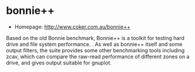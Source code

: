 # bonnie++

* Homepage: http://www.coker.com.au/bonnie++

Based on the old Bonnie benchmark, Bonnie++ is a toolkit for testing
  hard drive and file system performance.
  .
  As well as bonnie++ itself and some output filters, the suite provides
  some other benchmarking tools including zcav, which can compare the
  raw-read performance of different zones on a drive, and gives output
  suitable for gnuplot.
